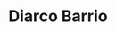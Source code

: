 ---
title: "Diarco Barrio"
url: /ciudad-autonoma-de-buenos-aires/diarco-barrio-avenida-cabildo/
shop: supermercado
---
